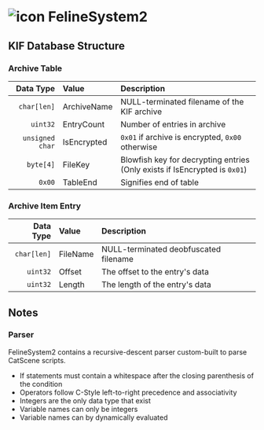 # ![icon](https://i.imgur.com/fgr54yA.png) FelineSystem2


## KIF Database Structure

### Archive Table

|       Data Type | Value       | Description                                                                |
| --------------: | :---------- | :------------------------------------------------------------------------- |
|     `char[len]` | ArchiveName | NULL-terminated filename of the KIF archive                                |
|        `uint32` | EntryCount  | Number of entries in archive                                               |
| `unsigned char` | IsEncrypted | `0x01` if archive is encrypted, `0x00` otherwise                           |
|       `byte[4]` | FileKey     | Blowfish key for decrypting entries (Only exists if IsEncrypted is `0x01`) |
|          `0x00` | TableEnd    | Signifies end of table                                                     |

### Archive Item Entry

|   Data Type | Value    | Description                           |
| ----------: | :------- | :------------------------------------ |
| `char[len]` | FileName | NULL-terminated deobfuscated filename |
|    `uint32` | Offset   | The offset to the entry's data        |
|    `uint32` | Length   | The length of the entry's data        |

## Notes

### Parser

FelineSystem2 contains a recursive-descent parser custom-built to parse CatScene scripts.

- If statements must contain a whitespace after the closing parenthesis of the condition
- Operators follow C-Style left-to-right precedence and associativity
- Integers are the only data type that exist
- Variable names can only be integers
- Variable names can by dynamically evaluated
